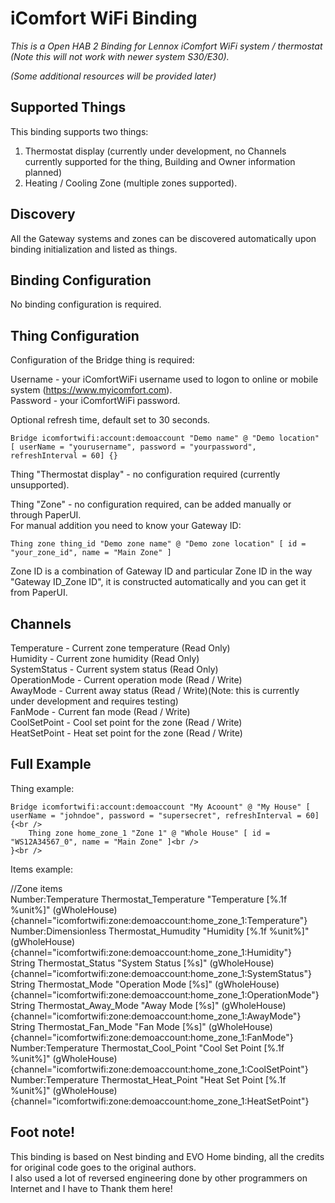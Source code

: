 # iComfort WiFi Binding

_This is a Open HAB 2 Binding for Lennox iComfort WiFi system / thermostat (Note this will not work with newer system S30/E30)._

_(Some additional resources will be provided later)_

## Supported Things

This binding supports two things:<br />
1. Thermostat display (currently under development, no Channels currently supported for the thing, Building and Owner information planned)<br />
2. Heating / Cooling Zone (multiple zones supported).


## Discovery

All the Gateway systems and zones can be discovered automatically upon binding initialization and listed as things.

## Binding Configuration

No binding configuration is required.

## Thing Configuration

Configuration of the Bridge thing is required:

Username - your iComfortWiFi username used to logon to online or mobile system (https://www.myicomfort.com).<br />
Password - your iComfortWiFi password.

Optional refresh time, default set to 30 seconds.

```
Bridge icomfortwifi:account:demoaccount "Demo name" @ "Demo location" [ userName = "yourusername", password = "yourpassword", refreshInterval = 60] {}
```

Thing "Thermostat display" - no configuration required (currently unsupported).

Thing "Zone" - no configuration required, can be added manually or through PaperUI.<br />
For manual addition you need to know your Gateway ID:

```
Thing zone thing_id "Demo zone name" @ "Demo zone location" [ id = "your_zone_id", name = "Main Zone" ]
```

Zone ID is a combination of Gateway ID and particular Zone ID in the way "Gateway ID_Zone ID", it is constructed automatically and you can get it from PaperUI.

## Channels

Temperature - Current zone temperature (Read Only)<br />
Humidity - Current zone humidity (Read Only)<br />
SystemStatus - Current system status (Read Only)<br />
OperationMode - Current operation mode (Read / Write)<br />
AwayMode - Current away status (Read / Write)(Note: this is currently under development and requires testing)<br />
FanMode - Current fan mode (Read / Write)<br />
CoolSetPoint - Cool set point for the zone (Read / Write)<br />
HeatSetPoint - Heat set point for the zone (Read / Write)<br />


## Full Example

Thing example:

```
Bridge icomfortwifi:account:demoaccount "My Acoount" @ "My House" [ userName = "johndoe", password = "supersecret", refreshInterval = 60] {<br />
    Thing zone home_zone_1 "Zone 1" @ "Whole House" [ id = "WS12A34567_0", name = "Main Zone" ]<br />
}<br />
```

Items example:

//Zone items<br />
Number:Temperature Thermostat_Temperature "Temperature [%.1f %unit%]" <temperature> (gWholeHouse) {channel="icomfortwifi:zone:demoaccount:home_zone_1:Temperature"}<br />
Number:Dimensionless Thermostat_Humudity "Humidity [%.1f %unit%]" <humidity> (gWholeHouse) {channel="icomfortwifi:zone:demoaccount:home_zone_1:Humidity"}<br />
String Thermostat_Status "System Status [%s]" <heating> (gWholeHouse) {channel="icomfortwifi:zone:demoaccount:home_zone_1:SystemStatus"}<br />
String Thermostat_Mode "Operation Mode [%s]" <heating> (gWholeHouse) {channel="icomfortwifi:zone:demoaccount:home_zone_1:OperationMode"}<br />
String Thermostat_Away_Mode "Away Mode [%s]" <heating> (gWholeHouse) {channel="icomfortwifi:zone:demoaccount:home_zone_1:AwayMode"}<br />
String Thermostat_Fan_Mode "Fan Mode [%s]" <fan> (gWholeHouse) {channel="icomfortwifi:zone:demoaccount:home_zone_1:FanMode"}<br />
Number:Temperature Thermostat_Cool_Point    "Cool Set Point [%.1f %unit%]" <temperature> (gWholeHouse) {channel="icomfortwifi:zone:demoaccount:home_zone_1:CoolSetPoint"}<br />
Number:Temperature Thermostat_Heat_Point    "Heat Set Point [%.1f %unit%]" <temperature> (gWholeHouse) {channel="icomfortwifi:zone:demoaccount:home_zone_1:HeatSetPoint"}<br />


## Foot note!

This binding is based on Nest binding and EVO Home binding, all the credits for original code goes to the original authors.<br />
I also used a lot of reversed engineering done by other programmers on Internet and I have to Thank them here!
